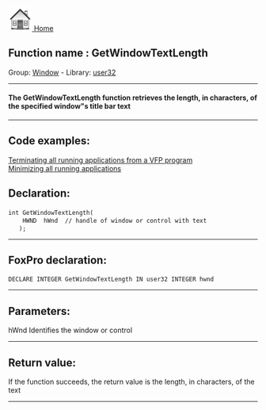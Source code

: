 [<img src="../../images/home.png"> Home ](https://github.com/VFPX/Win32API)  

## Function name : GetWindowTextLength
Group: [Window](../../functions_group.md#Window)  -  Library: [user32](../../../libraries.md#user32)  
***  


#### The GetWindowTextLength function retrieves the length, in characters, of the specified window"s title bar text
***  


## Code examples:
[Terminating all running applications from a VFP program](../../samples/sample_243.md)  
[Minimizing all running applications](../../samples/sample_244.md)  

## Declaration:
```foxpro  
int GetWindowTextLength(
    HWND  hWnd 	// handle of window or control with text
   );  
```  
***  


## FoxPro declaration:
```foxpro  
DECLARE INTEGER GetWindowTextLength IN user32 INTEGER hwnd  
```  
***  


## Parameters:
hWnd
Identifies the window or control  
***  


## Return value:
If the function succeeds, the return value is the length, in characters, of the text  
***  

